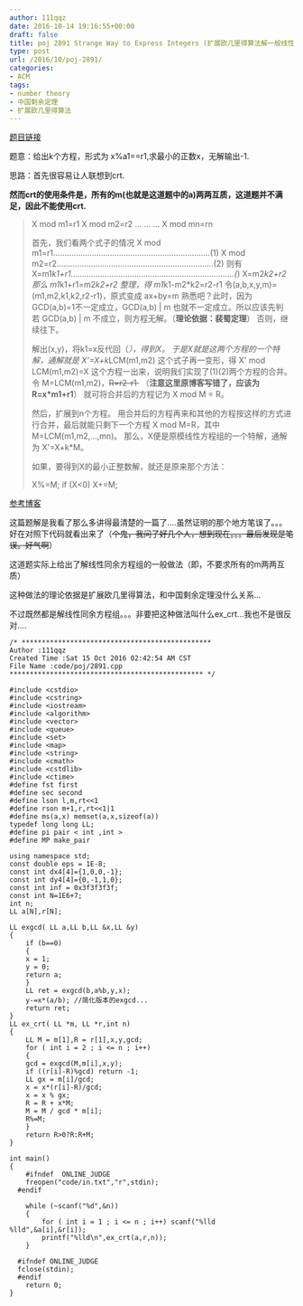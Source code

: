 ```yaml
---
author: 111qqz
date: 2016-10-14 19:16:55+00:00
draft: false
title: poj 2891 Strange Way to Express Integers (扩展欧几里得算法解一般线性同余方程组)
type: post
url: /2016/10/poj-2891/
categories:
- ACM
tags:
- number theory
- 中国剩余定理
- 扩展欧几里得算法
---
```


[题目链接](http://poj.org/problem?id=2891)

题意：给出k个方程，形式为 x%a1==r1,求最小的正数x，无解输出-1.

思路：首先很容易让人联想到crt.

**然而crt的使用条件是，所有的m(也就是这道题中的a)两两互质，这道题并不满足，因此不能使用crt.**


<blockquote>X mod m1=r1
X mod m2=r2
...
...
...
X mod mn=rn

首先，我们看两个式子的情况
X mod m1=r1……………………………………………………………(1)
X mod m2=r2……………………………………………………………(2)
则有
X=m1*k1+r1………………………………………………………………(*)
X=m2*k2+r2
那么 m1*k1+r1=m2*k2+r2
整理，得
m1*k1-m2*k2=r2-r1
令(a,b,x,y,m)=(m1,m2,k1,k2,r2-r1)，原式变成
ax+by=m
熟悉吧？此时，因为GCD(a,b)=1不一定成立，GCD(a,b) | m 也就不一定成立。所以应该先判 若 GCD(a,b) | m 不成立，则方程无解。（**理论依据：裴蜀定理**）
否则，继续往下。

解出(x,y)，将k1=x反代回（*），得到X。
于是X就是这两个方程的一个特解，通解就是 X'=X+k*LCM(m1,m2)
这个式子再一变形，得 X' mod LCM(m1,m2)=X
这个方程一出来，说明我们实现了(1)(2)两个方程的合并。
令 M=LCM(m1,m2)，<del>R=r2-r1 </del> （**注意这里原博客写错了，应该为R=x*m1+r1**）
就可将合并后的方程记为 X mod M = R。

然后，扩展到n个方程。
用合并后的方程再来和其他的方程按这样的方式进行合并，最后就能只剩下一个方程 X mod M=R，其中 M=LCM(m1,m2,...,mn)。
那么，X便是原模线性方程组的一个特解，通解为 X'=X+k*M。

如果，要得到X的最小正整数解，就还是原来那个方法：

X%=M;
if (X<0) X+=M;</blockquote>


[参考博客](http://www.cnblogs.com/Missa/archive/2013/06/01/3112536.html)

这篇题解是我看了那么多讲得最清楚的一篇了....虽然证明的那个地方笔误了。。。好在对照下代码就看出来了（<del>个鬼，我问了好几个人，想到现在。。。最后发现是笔误。好气啊</del>）

这道题实际上给出了解线性同余方程组的一般做法（即，不要求所有的m两两互质）

这种做法的理论依据是扩展欧几里得算法，和中国剩余定理没什么关系...

不过既然都是解线性同余方程组。。。非要把这种做法叫什么ex_crt...我也不是很反对....

    
    /* ***********************************************
    Author :111qqz
    Created Time :Sat 15 Oct 2016 02:42:54 AM CST
    File Name :code/poj/2891.cpp
    ************************************************ */
    
    #include <cstdio>
    #include <cstring>
    #include <iostream>
    #include <algorithm>
    #include <vector>
    #include <queue>
    #include <set>
    #include <map>
    #include <string>
    #include <cmath>
    #include <cstdlib>
    #include <ctime>
    #define fst first
    #define sec second
    #define lson l,m,rt<<1
    #define rson m+1,r,rt<<1|1
    #define ms(a,x) memset(a,x,sizeof(a))
    typedef long long LL;
    #define pi pair < int ,int >
    #define MP make_pair
    
    using namespace std;
    const double eps = 1E-8;
    const int dx4[4]={1,0,0,-1};
    const int dy4[4]={0,-1,1,0};
    const int inf = 0x3f3f3f3f;
    const int N=1E6+7;
    int n;
    LL a[N],r[N];
    
    LL exgcd( LL a,LL b,LL &x,LL &y)
    {
        if (b==0)
        {
    	x = 1;
    	y = 0;
    	return a;
        }
        LL ret = exgcd(b,a%b,y,x);
        y-=x*(a/b); //简化版本的exgcd...
        return ret;
    }
    LL ex_crt( LL *m, LL *r,int n)
    {
        LL M = m[1],R = r[1],x,y,gcd;
        for ( int i = 2 ; i <= n ; i++)
        {
    	gcd = exgcd(M,m[i],x,y);
    	if ((r[i]-R)%gcd) return -1;
    	LL gx = m[i]/gcd;
    	x = x*(r[i]-R)/gcd;
    	x = x % gx;
    	R = R + x*M;
    	M = M / gcd * m[i];
    	R%=M;
        }
        return R>0?R:R+M;
    }
    
    int main()
    {
    	#ifndef  ONLINE_JUDGE 
    	freopen("code/in.txt","r",stdin);
      #endif
    
    	while (~scanf("%d",&n))
    	{
    	    for ( int i = 1 ; i <= n ; i++) scanf("%lld %lld",&a[i],&r[i]);
    	    printf("%lld\n",ex_crt(a,r,n));
    	}
    
      #ifndef ONLINE_JUDGE  
      fclose(stdin);
      #endif
        return 0;
    }
    







